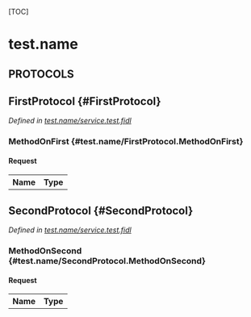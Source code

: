 [TOC]

# test.name


## **PROTOCOLS**

## FirstProtocol {#FirstProtocol}
*Defined in [test.name/service.test.fidl](https://fuchsia.googlesource.com/fuchsia/+/master/service.test.fidl#7)*


### MethodOnFirst {#test.name/FirstProtocol.MethodOnFirst}


#### Request
<table>
    <tr><th>Name</th><th>Type</th></tr>
    </table>



## SecondProtocol {#SecondProtocol}
*Defined in [test.name/service.test.fidl](https://fuchsia.googlesource.com/fuchsia/+/master/service.test.fidl#15)*


### MethodOnSecond {#test.name/SecondProtocol.MethodOnSecond}


#### Request
<table>
    <tr><th>Name</th><th>Type</th></tr>
    </table>


















